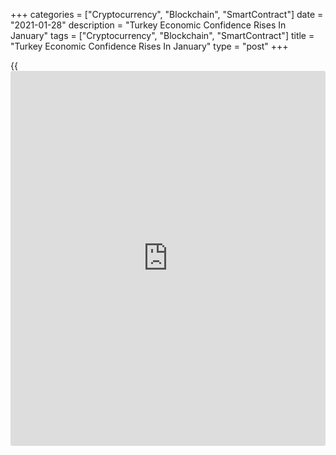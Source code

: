 +++
categories = ["Cryptocurrency", "Blockchain", "SmartContract"]
date = "2021-01-28"
description = "Turkey Economic Confidence Rises In January"
tags = ["Cryptocurrency", "Blockchain", "SmartContract"]
title = "Turkey Economic Confidence Rises In January"
type = "post"
+++

{{<iframe id="large-banner" src="https://www.bounty.group/#slide=6.0" width="100%" height="600" scrolling="no" style="border: 0px solid rgb(216, 221, 230); border-radius: 3px;">}}

Turkey's economic confidence increased in January, figures from the
Turkish Statistical Institute showed on Thursday.

The economic confidence index rose to 96.2 in January from 94.7 in
December. In the same month last year, the confidence index was 99.3.

The consumer confidence index rose to 83.3 in January from 80.1 in the
previous month.

The measure of manufacturing industry morale fell to 109.0 in January
and the confidence index for services increased to 101.9.

The confidence measures for retail trade decreased to 108.5 in January,
and that for construction sector fell to 84.2.

For comments and feedback [contact](https://www.playgroundfx.com/contact/): editorial@rtt[news](https://www.letsplayfx.com/blog/forex-news-website/).com

[Economic News][1]

 **What parts of the world are seeing the best (and worst) economic
performances lately? Click[here][2] to check out our [Econ Scorecard][2]
and find out! See up-to-the-moment [ranking](https://www.playgroundfx.com/blog/crypto-exchange-ranking/)s for the best and worst
performers in [GDP][2], [unemployment rate][3], [inflation][4] and much
more.**

   1. www.rtt[news](https://www.letsplayfx.com/blog/forex-news-website/).com/Content/EconomicNews.aspx
   2. www.rtt[news](https://www.letsplayfx.com/blog/forex-news-website/).com/economic-scorecard/world-rank/GDP/highest-performance.aspx
   3. www.rtt[news](https://www.letsplayfx.com/blog/forex-news-website/).com/economic-scorecard/world-rank/unemployment-rate/lowest-performance.aspx
   4. www.rtt[news](https://www.letsplayfx.com/blog/forex-news-website/).com/economic-scorecard/world-rank/CPI/highest-performance.aspx